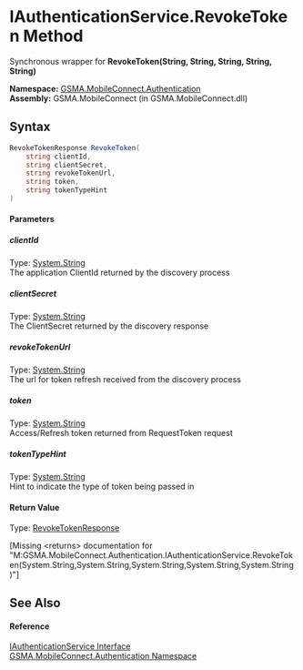 IAuthenticationService.RevokeToken Method
=========================================
Synchronous wrapper for **RevokeToken(String, String, String, String, String)**

**Namespace:** [GSMA.MobileConnect.Authentication][1]  
**Assembly:** GSMA.MobileConnect (in GSMA.MobileConnect.dll)

Syntax
------

```csharp
RevokeTokenResponse RevokeToken(
	string clientId,
	string clientSecret,
	string revokeTokenUrl,
	string token,
	string tokenTypeHint
)
```

#### Parameters

##### *clientId*
Type: [System.String][2]  
The application ClientId returned by the discovery process

##### *clientSecret*
Type: [System.String][2]  
The ClientSecret returned by the discovery response

##### *revokeTokenUrl*
Type: [System.String][2]  
The url for token refresh received from the discovery process

##### *token*
Type: [System.String][2]  
Access/Refresh token returned from RequestToken request

##### *tokenTypeHint*
Type: [System.String][2]  
Hint to indicate the type of token being passed in

#### Return Value
Type: [RevokeTokenResponse][3]  

[Missing &lt;returns> documentation for "M:GSMA.MobileConnect.Authentication.IAuthenticationService.RevokeToken(System.String,System.String,System.String,System.String,System.String)"]


See Also
--------

#### Reference
[IAuthenticationService Interface][4]  
[GSMA.MobileConnect.Authentication Namespace][1]  

[1]: ../README.md
[2]: http://msdn.microsoft.com/en-us/library/s1wwdcbf
[3]: ../RevokeTokenResponse/README.md
[4]: README.md
[5]: ../../_icons/Help.png